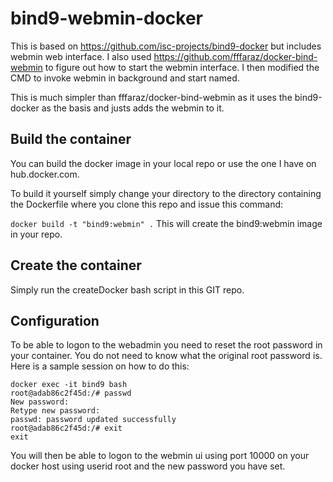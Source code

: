 # bind9-webmin-docker
This is based on https://github.com/isc-projects/bind9-docker but includes webmin web interface.  I also used https://github.com/fffaraz/docker-bind-webmin
to figure out how to start the webmin interface.  I then modified the CMD to invoke webmin in background and start named.

This is much simpler than fffaraz/docker-bind-webmin as it uses the bind9-docker as the basis and justs adds the webmin to it.
## Build the container
You can build the docker image in your local repo or use the one I have on hub.docker.com.

To build it yourself simply change your directory to the directory containing the Dockerfile where you clone this repo and issue this command:

```docker build -t "bind9:webmin" .```
This will create the bind9:webmin image in your repo.
## Create the container
Simply run the createDocker bash script in this GIT repo.
## Configuration
To be able to logon to the webadmin you need to reset the root password in your container.  You do not need to know what the original root password is. Here is a sample
session on how to do this:
```
docker exec -it bind9 bash
root@adab86c2f45d:/# passwd
New password:
Retype new password:
passwd: password updated successfully
root@adab86c2f45d:/# exit
exit
```
You will then be able to logon to the webmin ui using port 10000 on your docker host using userid root and the new password you have set.
